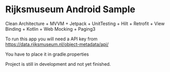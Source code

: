 # Rijksmuseum Android Sample
Clean Architecture + MVVM + Jetpack + UnitTesting + Hilt + Retrofit + View Binding + Kotlin + Web Mocking + Paging3

To run this app you will need a API key from https://data.rijksmuseum.nl/object-metadata/api/

You have to place it in gradle.properties

Project is still in development and not yet finished.
